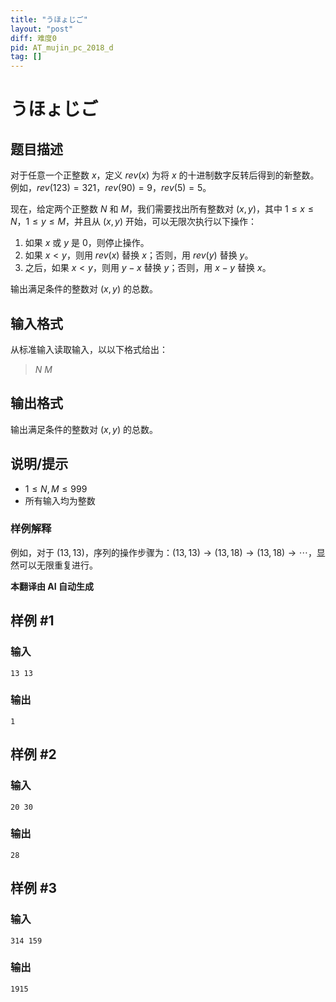 ```yaml
---
title: "うほょじご"
layout: "post"
diff: 难度0
pid: AT_mujin_pc_2018_d
tag: []
---
```


# うほょじご

## 题目描述

对于任意一个正整数 $x$，定义 $rev(x)$ 为将 $x$ 的十进制数字反转后得到的新整数。例如，$rev(123) = 321$，$rev(90) = 9$，$rev(5) = 5$。

现在，给定两个正整数 $N$ 和 $M$，我们需要找出所有整数对 $(x, y)$，其中 $1 \leq x \leq N$，$1 \leq y \leq M$，并且从 $(x, y)$ 开始，可以无限次执行以下操作：

1. 如果 $x$ 或 $y$ 是 0，则停止操作。
2. 如果 $x < y$，则用 $rev(x)$ 替换 $x$；否则，用 $rev(y)$ 替换 $y$。
3. 之后，如果 $x < y$，则用 $y - x$ 替换 $y$；否则，用 $x - y$ 替换 $x$。

输出满足条件的整数对 $(x, y)$ 的总数。

## 输入格式

从标准输入读取输入，以以下格式给出：

> $N$ $M$

## 输出格式

输出满足条件的整数对 $(x, y)$ 的总数。

## 说明/提示

- $1 \leq N, M \leq 999$
- 所有输入均为整数

### 样例解释

例如，对于 $(13, 13)$，序列的操作步骤为：$(13, 13) \rightarrow (13, 18) \rightarrow (13, 18) \rightarrow \cdots$，显然可以无限重复进行。

 **本翻译由 AI 自动生成**

## 样例 #1

### 输入

```
13 13
```

### 输出

```
1
```

## 样例 #2

### 输入

```
20 30
```

### 输出

```
28
```

## 样例 #3

### 输入

```
314 159
```

### 输出

```
1915
```

